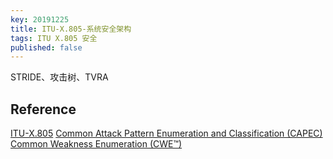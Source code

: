 ```yaml
---
key: 20191225
title: ITU-X.805-系统安全架构
tags: ITU X.805 安全
published: false
---
```


STRIDE、攻击树、TVRA

## Reference

[ITU-X.805](https://www.itu.int/rec/T-REC-X.805-200310-I/en)
[Common Attack Pattern Enumeration and Classification (CAPEC)](https://capec.mitre.org/)
[Common Weakness Enumeration (CWE™)](https://cwe.mitre.org/)
